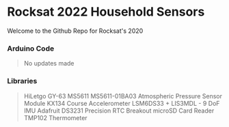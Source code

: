 # Rocksat 2022 Household Sensors
Welcome to the Github Repo for Rocksat's 2020 
### Arduino Code
> No updates made

### Libraries
> HiLetgo GY-63 MS5611 MS5611-01BA03 Atmospheric Pressure Sensor Module
> KX134 Course Accelerometer
> LSM6DS33 + LIS3MDL - 9 DoF IMU
> Adafruit DS3231 Precision RTC Breakout
> microSD Card Reader
> TMP102 Thermometer

